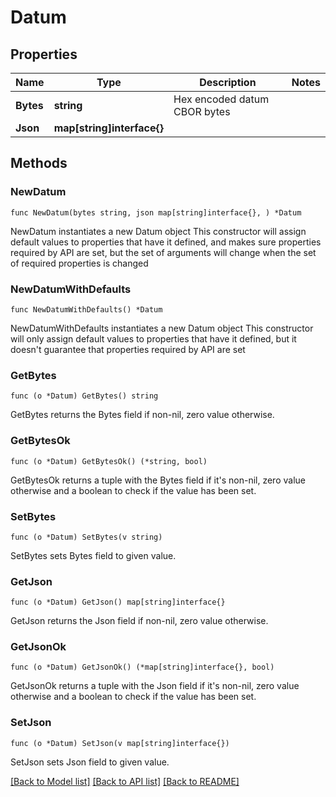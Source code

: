 # Datum

## Properties

Name | Type | Description | Notes
------------ | ------------- | ------------- | -------------
**Bytes** | **string** | Hex encoded datum CBOR bytes | 
**Json** | **map[string]interface{}** |  | 

## Methods

### NewDatum

`func NewDatum(bytes string, json map[string]interface{}, ) *Datum`

NewDatum instantiates a new Datum object
This constructor will assign default values to properties that have it defined,
and makes sure properties required by API are set, but the set of arguments
will change when the set of required properties is changed

### NewDatumWithDefaults

`func NewDatumWithDefaults() *Datum`

NewDatumWithDefaults instantiates a new Datum object
This constructor will only assign default values to properties that have it defined,
but it doesn't guarantee that properties required by API are set

### GetBytes

`func (o *Datum) GetBytes() string`

GetBytes returns the Bytes field if non-nil, zero value otherwise.

### GetBytesOk

`func (o *Datum) GetBytesOk() (*string, bool)`

GetBytesOk returns a tuple with the Bytes field if it's non-nil, zero value otherwise
and a boolean to check if the value has been set.

### SetBytes

`func (o *Datum) SetBytes(v string)`

SetBytes sets Bytes field to given value.


### GetJson

`func (o *Datum) GetJson() map[string]interface{}`

GetJson returns the Json field if non-nil, zero value otherwise.

### GetJsonOk

`func (o *Datum) GetJsonOk() (*map[string]interface{}, bool)`

GetJsonOk returns a tuple with the Json field if it's non-nil, zero value otherwise
and a boolean to check if the value has been set.

### SetJson

`func (o *Datum) SetJson(v map[string]interface{})`

SetJson sets Json field to given value.



[[Back to Model list]](../README.md#documentation-for-models) [[Back to API list]](../README.md#documentation-for-api-endpoints) [[Back to README]](../README.md)


